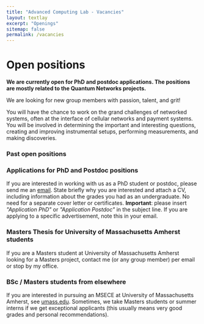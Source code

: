 ```yaml
---
title: "Advanced Computing Lab - Vacancies"
layout: textlay
excerpt: "Openings"
sitemap: false
permalink: /vacancies
---
```


# Open positions

**We are currently open for PhD and postdoc applications. The positions are mostly related to the Quantum Networks projects.**

We are  looking for new group members with passion, talent, and grit!

You will have the chance to work on the grand challenges of networked systems, often at the interface of cellular networks and payment systems. You will be involved in determining the important and interesting questions, creating and improving instrumental setups, performing measurements, and making discoveries.

### Past open positions

<!-- You find the past job openings here:
[Opening 1]({{ site.baseurl }}/downloads/GeneralPostdoc_2019_v01.pdf),
[Opening 2]({{ site.baseurl }}/downloads/PPMS_PhD_2019_v01.pdf),
[Opening 3]({{ site.baseurl }}/downloads/PD.pdf),
[Opening 4]({{ site.baseurl }}/downloads/PHD1.pdf),
[Opening 5]({{ site.baseurl }}/downloads/PHD2.pdf). -->

### Applications for PhD and Postdoc positions
If you are interested in working with us as a PhD student or postdoc, please send me an [email](mailto:taqi@umass.edu). State briefly why you are interested and attach a CV, including information about the grades you had as an undergraduate. No need for a separate cover letter or certificates. **Important**: please insert _"Application PhD"_ or _"Application Postdoc"_ in the subject line. If you are applying to a specific advertisement, note this in your email.


### Masters Thesis for University of Massachusetts Amherst students
If you are a Masters student at University of Massachusetts Amherst looking for a Masters project, contact me (or any group member) per email or stop by my office.

### BSc / Masters students from elsewhere
If you are interested in pursuing an MSECE at University of Massachusetts Amherst, see [umass.edu](https://www.umass.edu/engineering/academics/ms-electrical-computer-engineering). Sometimes, we take Masters students or summer interns if we get exceptional applicants (this usually means very good grades and personal recommendations).


<!-- <figure>
<img src="{{ site.url }}{{ site.baseurl }}/images/picpic/Gallery/DSC_0696.jpg" width="95%">
</figure> -->
